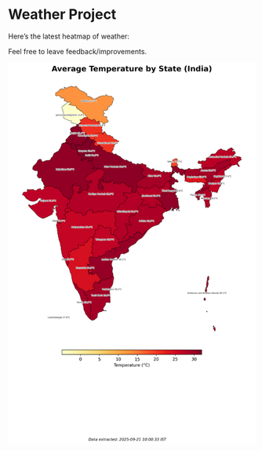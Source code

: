 # Weather Project

Here’s the latest heatmap of weather:

Feel free to leave feedback/improvements.

![India Heatmap](docs/assets/india_heatmap.png?v=CF7F6B)
